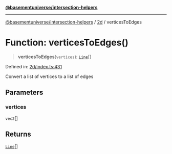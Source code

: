 [**@basementuniverse/intersection-helpers**](../../README.md)

***

[@basementuniverse/intersection-helpers](../../README.md) / [2d](../README.md) / verticesToEdges

# Function: verticesToEdges()

> **verticesToEdges**(`vertices`): [`Line`](../types/type-aliases/Line.md)[]

Defined in: [2d/index.ts:431](https://github.com/basementuniverse/intersection-helpers/blob/a748c1cf3d5365b189253eb2878888a254b5c3a1/src/2d/index.ts#L431)

Convert a list of vertices to a list of edges

## Parameters

### vertices

`vec2`[]

## Returns

[`Line`](../types/type-aliases/Line.md)[]
